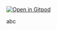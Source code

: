 [![Open in Gitpod](https://gitpod.io/button/open-in-gitpod.svg)](https://gitpod.io/#https://github.com/bilalshahzad139/test1)

abc